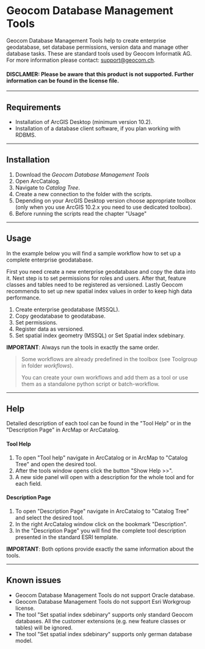 # Geocom Database Management Tools

Geocom Database Management Tools help to create enterprise geodatabase, set database permissions, version data and manage other database tasks. These are standard tools used by Geocom Informatik AG. For more information please contact: support@geocom.ch. 

#### DISCLAMER: Please be aware that this product is not supported. Further information can be found in the license file.

------
## Requirements

- Installation of ArcGIS Desktop (minimum version 10.2). 
- Installation of a database client software, if you plan working with RDBMS.

------
## Installation 

1. Download the *Geocom Database Management Tools* 
3. Open ArcCatalog.
4. Navigate to *Catalog Tree*.
5. Create a new connection to the folder with the scripts.
6. Depending on your ArcGIS Desktop version choose appropriate toolbox (only when you use ArcGIS 10.2.x you need to use dedicated toolbox).
7. Before running the scripts read the chapter "Usage"


------
## Usage 

In the example below you will find a sample workflow how to set up a complete enterprise geodatabase. 

First you need create a new enterprise geodatabase and copy the data into it. Next step is to set permissions for roles and users. After that, feature classes and tables need to be registered as versioned. Lastly Geocom recommends to set up new spatial index values in order to keep high data performance. 


1. Create enterprise geodatabase (MSSQL).
2. Copy geodatabase to geodatabase.
3. Set permissions.
4. Register data as versioned.
5. Set spatial index geometry (MSSQL) or Set Spatial index sdebinary.

**IMPORTANT**: Always run the tools in exactly the same order.

> Some workflows are already predefined in the toolbox (see Toolgroup in folder *workflows*).
>
> You can create your own workflows and add them as a tool or use them as a standalone python script or batch-workflow.

------
## Help

Detailed description of each tool can be found in the "Tool Help" or in the "Description Page" in ArcMap or ArcCatalog.

#### Tool Help

1. To open "Tool help" navigate in ArcCatalog or in ArcMap to "Catalog Tree" and open the desired tool.
2. After the tools window opens click the button "Show Help >>". 
3. A new side panel will open with a description for the whole tool and for each field.

#### Description Page

1. To open "Description Page" navigate in ArcCatalog to "Catalog Tree" and select the desired tool.
2. In the right ArcCatalog window click on the bookmark "Description".
3. In the "Description Page" you will find the complete tool description presented in the standard ESRI template. 

**IMPORTANT**: Both options provide exactly the same information about the tools. 

------
## Known issues

- Geocom Database Management Tools do not support Oracle database.
- Geocom Database Management Tools do not support Esri Workgroup license.
- The tool "Set spatial index sdebinary" supports only standard Geocom databases. All the customer extensions (e.g. new feature classes or tables) will be ignored.
- The tool "Set spatial index sdebinary" supports only german database model.
